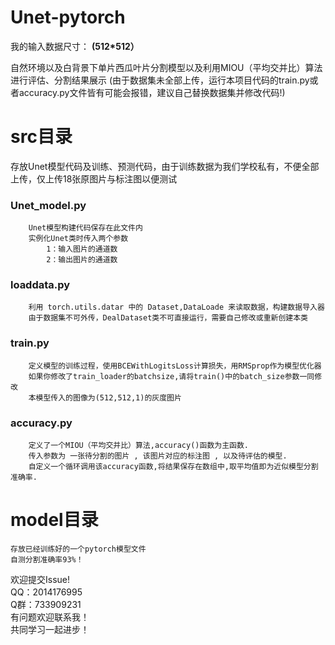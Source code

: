 # Unet-pytorch
我的输入数据尺寸： __(512*512）__

自然环境以及白背景下单片西瓜叶片分割模型以及利用MIOU（平均交并比）算法进行评估、分割结果展示
(由于数据集未全部上传，运行本项目代码的train.py或者accuracy.py文件皆有可能会报错，建议自己替换数据集并修改代码!)

# src目录
存放Unet模型代码及训练、预测代码，由于训练数据为我们学校私有，不便全部上传，仅上传18张原图片与标注图以便测试
   ### Unet_model.py  
        Unet模型构建代码保存在此文件内
        实例化Unet类时传入两个参数
            1：输入图片的通道数
            2：输出图片的通道数
   ### loaddata.py  
        利用 torch.utils.datar 中的 Dataset,DataLoade 来读取数据，构建数据导入器  
        由于数据集不可外传，DealDataset类不可直接运行，需要自己修改或重新创建本类  
   ### train.py  
        定义模型的训练过程，使用BCEWithLogitsLoss计算损失，用RMSprop作为模型优化器  
        如果你修改了train_loader的batchsize,请将train()中的batch_size参数一同修改  
        本模型传入的图像为(512,512,1)的灰度图片  
   ### accuracy.py  
        定义了一个MIOU（平均交并比）算法,accuracy()函数为主函数.  
        传入参数为 一张待分割的图片 , 该图片对应的标注图 , 以及待评估的模型.  
        自定义一个循环调用该accuracy函数,将结果保存在数组中,取平均值即为近似模型分割准确率.  
# model目录
   ```
   存放已经训练好的一个pytorch模型文件
   自测分割准确率93%！
   ```


欢迎提交Issue!  
QQ：2014176995  
Q群：733909231  
有问题欢迎联系我！  
共同学习一起进步！
